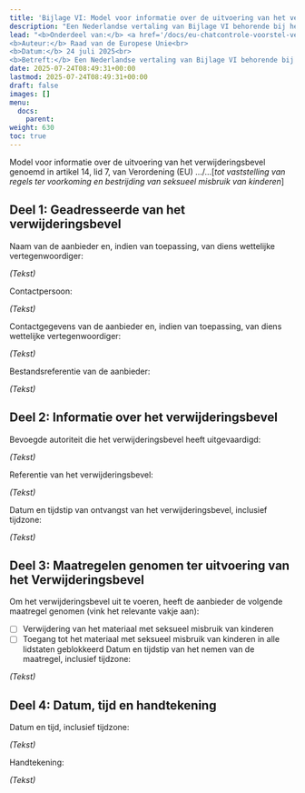 ```yaml
---
title: 'Bijlage VI: Model voor informatie over de uitvoering van het verwijderingsbevel'
description: "Een Nederlandse vertaling van Bijlage VI behorende bij het wetsvoorstel van de Europese Unie (versie van juli 2025) om vrijwel alle elektronische communicatie van alle mensen in EU-landen te controleren."
lead: "<b>Onderdeel van:</b> <a href='/docs/eu-chatcontrole-voorstel-versie-juli-2025/'><i>Voorstel voor een verordening van het Europees Parlement ...</i></a><br> 
<b>Auteur:</b> Raad van de Europese Unie<br> 
<b>Datum:</b> 24 juli 2025<br>
<b>Betreft:</b> Een Nederlandse vertaling van Bijlage VI behorende bij het wetsvoorstel van de Europese Unie (versie van juli 2025) om vrijwel alle elektronische communicatie van alle mensen in EU-landen te controleren."
date: 2025-07-24T08:49:31+00:00
lastmod: 2025-07-24T08:49:31+00:00
draft: false
images: []
menu:
  docs:
    parent: 
weight: 630
toc: true
---
```


Model voor informatie over de uitvoering van het verwijderingsbevel genoemd in artikel 14, lid 7, van Verordening (EU) .../...[_tot vaststelling van regels ter voorkoming en bestrijding van seksueel misbruik van kinderen_]

## Deel 1: Geadresseerde van het verwijderingsbevel

Naam van de aanbieder en, indien van toepassing, van diens wettelijke vertegenwoordiger:

*(Tekst)*

Contactpersoon:

*(Tekst)*

Contactgegevens van de aanbieder en, indien van toepassing, van diens wettelijke vertegenwoordiger:

*(Tekst)*

Bestandsreferentie van de aanbieder:

*(Tekst)*

## Deel 2: Informatie over het verwijderingsbevel

Bevoegde autoriteit die het verwijderingsbevel heeft uitgevaardigd:

*(Tekst)*

Referentie van het verwijderingsbevel:

*(Tekst)*

Datum en tijdstip van ontvangst van het verwijderingsbevel, inclusief tijdzone:

*(Tekst)*

## Deel 3: Maatregelen genomen ter uitvoering van het Verwijderingsbevel

Om het verwijderingsbevel uit te voeren, heeft de aanbieder de volgende maatregel genomen (vink het relevante vakje aan):

- ☐ Verwijdering van het materiaal met seksueel misbruik van kinderen
- ☐ Toegang tot het materiaal met seksueel misbruik van kinderen in alle lidstaten geblokkeerd Datum en tijdstip van het nemen van de maatregel, inclusief tijdzone:

*(Tekst)*

## Deel 4: Datum, tijd en handtekening

Datum en tijd, inclusief tijdzone:

*(Tekst)*

Handtekening:

*(Tekst)*